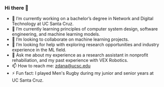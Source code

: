 ### Hi there 👋
- 🔭 I’m currently working on a bachelor’s degree in Network and Digital Technology at UC Santa Cruz. 
- 🌱 I’m currently learning principles of computer system design, software engineering, and machine learning models.
- 👯 I’m looking to collaborate on machine learning projects. 
- 🤔 I’m looking for help with exploring research opportunities and industry experience in the ML field. 
- 💬 Ask me about my experience as a research assistant in nonprofit rehabiliation, and my past experience with VEX Robotics.
- 📫 How to reach me: zdana@ucsc.edu 
- ⚡ Fun fact: I played Men's Rugby during my junior and senior years at UC Santa Cruz.
